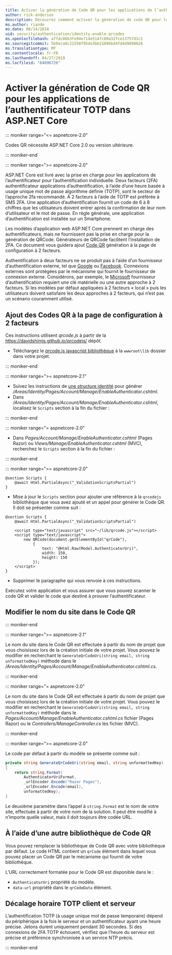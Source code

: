 ```yaml
---
title: Activer la génération de Code QR pour les applications de l’authentificateur TOTP dans ASP.NET Core
author: rick-anderson
description: Découvrez comment activer la génération de code QR pour les applications de l’authentificateur TOTP qui fonctionnent avec l’authentification à deux facteurs ASP.NET Core.
ms.author: riande
ms.date: 08/14/2018
uid: security/authentication/identity-enable-qrcodes
ms.openlocfilehash: a7fdc86b3fe94e714e5147c89a32fce13757d1c1
ms.sourcegitcommit: 5b0eca8c21550f95de3bb21096bd4fd4d9098026
ms.translationtype: MT
ms.contentlocale: fr-FR
ms.lasthandoff: 04/27/2019
ms.locfileid: "64896726"
---
```

# <a name="enable-qr-code-generation-for-totp-authenticator-apps-in-aspnet-core"></a>Activer la génération de Code QR pour les applications de l’authentificateur TOTP dans ASP.NET Core

::: moniker range="<= aspnetcore-2.0"

Codes QR nécessite ASP.NET Core 2.0 ou version ultérieure.

::: moniker-end

::: moniker range=">= aspnetcore-2.0"

ASP.NET Core est livré avec la prise en charge pour les applications de l’authentificateur pour l’authentification individuelle. Deux facteurs (2FA) authentificateur applications d’authentification, à l’aide d’une heure basée à usage unique mot de passe algorithme définie (TOTP), sont le secteur de l’approche 2fa recommandé. À 2 facteurs à l’aide de TOTP est préférée à SMS 2FA. Une application d’authentification fournit un code de 6 à 8 chiffres que les utilisateurs doivent entrer après la confirmation de leur nom d’utilisateur et le mot de passe. En règle générale, une application d’authentification est installée sur un Smartphone.

Les modèles d’application web ASP.NET Core prennent en charge des authentificateurs, mais ne fournissent pas la prise en charge pour la génération de QRCode. Générateurs de QRCode facilitent l’installation de 2FA. Ce document vous guidera ajout [Code QR](https://wikipedia.org/wiki/QR_code) génération à la page de configuration à 2 facteurs.

Authentification à deux facteurs ne se produit pas à l’aide d’un fournisseur d’authentification externe, tel que [Google](xref:security/authentication/google-logins) ou [Facebook](xref:security/authentication/facebook-logins). Connexions externes sont protégées par le mécanisme qui fournit le fournisseur de connexion externe. Considérons, par exemple, le [Microsoft](xref:security/authentication/microsoft-logins) fournisseur d’authentification requiert une clé matérielle ou une autre approche à 2 facteurs. Si les modèles par défaut appliquées à 2 facteurs « local » puis les utilisateurs doivent satisfaire les deux approches à 2 facteurs, qui n’est pas un scénario couramment utilisé.

## <a name="adding-qr-codes-to-the-2fa-configuration-page"></a>Ajout des Codes QR à la page de configuration à 2 facteurs

Ces instructions utilisent *qrcode.js* à partir de la https://davidshimjs.github.io/qrcodejs/ dépôt.

* Téléchargez le [qrcode.js javascript bibliothèque](https://davidshimjs.github.io/qrcodejs/) à la `wwwroot\lib` dossier dans votre projet.

::: moniker-end

::: moniker range=">= aspnetcore-2.1"

* Suivez les instructions de [une structure identité](xref:security/authentication/scaffold-identity) pour générer */Areas/Identity/Pages/Account/Manage/EnableAuthenticator.cshtml*.
* Dans */Areas/Identity/Pages/Account/Manage/EnableAuthenticator.cshtml*, localisez le `Scripts` section à la fin du fichier :

::: moniker-end

::: moniker range="= aspnetcore-2.0"

* Dans *Pages/Account/Manage/EnableAuthenticator.cshtml* (Pages Razor) ou *Views/Manage/EnableAuthenticator.cshtml* (MVC), recherchez le `Scripts` section à la fin du fichier :

::: moniker-end

::: moniker range=">= aspnetcore-2.0"

```cshtml
@section Scripts {
    @await Html.PartialAsync("_ValidationScriptsPartial")
}
```

* Mise à jour le `Scripts` section pour ajouter une référence à la `qrcodejs` bibliothèque que vous avez ajouté et un appel pour générer le Code QR. Il doit se présenter comme suit :

```cshtml
@section Scripts {
    @await Html.PartialAsync("_ValidationScriptsPartial")

    <script type="text/javascript" src="~/lib/qrcode.js"></script>
    <script type="text/javascript">
        new QRCode(document.getElementById("qrCode"),
            {
                text: "@Html.Raw(Model.AuthenticatorUri)",
                width: 150,
                height: 150
            });
    </script>
}
```

* Supprimer le paragraphe qui vous renvoie à ces instructions.

Exécutez votre application et vous assurer que vous pouvez scanner le code QR et valider le code que destiné à prouver l’authentificateur.

## <a name="change-the-site-name-in-the-qr-code"></a>Modifier le nom du site dans le Code QR

::: moniker-end

::: moniker range=">= aspnetcore-2.1"

Le nom du site dans le Code QR est effectuée à partir du nom de projet que vous choisissez lors de la création initiale de votre projet. Vous pouvez le modifier en recherchant le `GenerateQrCodeUri(string email, string unformattedKey)` méthode dans le */Areas/Identity/Pages/Account/Manage/EnableAuthenticator.cshtml.cs*.

::: moniker-end

::: moniker range="= aspnetcore-2.0"

Le nom du site dans le Code QR est effectuée à partir du nom de projet que vous choisissez lors de la création initiale de votre projet. Vous pouvez le modifier en recherchant le `GenerateQrCodeUri(string email, string unformattedKey)` méthode dans le *Pages/Account/Manage/EnableAuthenticator.cshtml.cs* fichier (Pages Razor) ou le *Controllers/ManageController.cs* les fichier (MVC).

::: moniker-end

::: moniker range=">= aspnetcore-2.0"

Le code par défaut à partir du modèle se présente comme suit :

```csharp
private string GenerateQrCodeUri(string email, string unformattedKey)
{
    return string.Format(
        AuthenticatorUriFormat,
        _urlEncoder.Encode("Razor Pages"),
        _urlEncoder.Encode(email),
        unformattedKey);
}
```

Le deuxième paramètre dans l’appel à `string.Format` est le nom de votre site, effectuée à partir de votre nom de la solution. Il peut être modifié à n’importe quelle valeur, mais il doit toujours être codée URL.

## <a name="using-a-different-qr-code-library"></a>À l’aide d’une autre bibliothèque de Code QR

Vous pouvez remplacer la bibliothèque de Code QR avec votre bibliothèque par défaut. Le code HTML contient un `qrCode` élément dans lequel vous pouvez placer un Code QR par le mécanisme qui fournit de votre bibliothèque.

L’URL correctement formatée pour le Code QR est disponible dans le :

* `AuthenticatorUri` propriété du modèle.
* `data-url` propriété dans le `qrCodeData` élément.

## <a name="totp-client-and-server-time-skew"></a>Décalage horaire TOTP client et serveur

L’authentification TOTP (à usage unique mot de passe temporaire) dépend du périphérique à la fois le serveur et un authentificateur ayant une heure précise. Jetons durent uniquement pendant 30 secondes. Si des connexions de 2FA TOTP échouent, vérifiez que l’heure du serveur est précise et préférence synchronisée à un service NTP précis.

::: moniker-end
